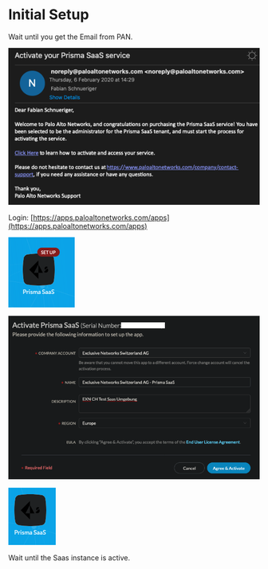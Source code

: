 # Initial Setup

Wait until you get the Email from PAN.

![](../.gitbook/assets/screenshot-2020-02-06-at-14.47.01.png)

Login: [https://apps.paloaltonetworks.com/apps](https://apps.paloaltonetworks.com/apps)

![](../.gitbook/assets/screenshot-2020-02-06-at-14.47.56.png)

![](../.gitbook/assets/screenshot-2020-02-06-at-14.48.31%20%281%29.png)

![](../.gitbook/assets/screenshot-2020-02-06-at-14.50.08.png)

Wait until the Saas instance is active. 

